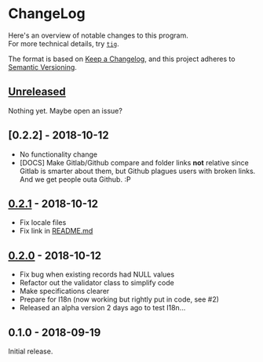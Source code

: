 # ChangeLog

Here's an overview of notable changes to this program.  
For more technical details, try [`tig`](https://jonas.github.io/tig/).

The format is based on [Keep a Changelog](https://keepachangelog.com/en/1.0.0/),
and this project adheres to [Semantic Versioning](https://semver.org/spec/v2.0.0.html).

## [Unreleased]

Nothing yet. Maybe open an issue?

## [0.2.2] - 2018-10-12

- No functionality change
- \[DOCS\] Make Gitlab/Github compare and folder links **not** relative since
  Gitlab is smarter about them, but Github plagues users with broken links. And
  we get people outa Github. :P

## [0.2.1] - 2018-10-12

- Fix locale files
- Fix link in [README.md]

## [0.2.0] - 2018-10-12

- Fix bug when existing records had NULL values
- Refactor out the validator class to simplify code
- Make specifications clearer
- Prepare for I18n (now working but rightly put in code, see #2)
- Released an alpha version 2 days ago to test I18n...

## 0.1.0 - 2018-09-19

Initial release.

[CHANGELOG.md]: ./CHANGELOG.md
[LICENSE]: ./LICENSE
[README.md]: ./README.md
[Unreleased]: https://gitlab.com/incommon.cc/uuid_parameter/compare/v0.2.2...HEAD
[0.2.1]: https://gitlab.com/incommon.cc/uuid_parameter/compare/v0.2.1...v0.2.2
[0.2.1]: https://gitlab.com/incommon.cc/uuid_parameter/compare/v0.2.0...v0.2.1
[0.2.0]: https://gitlab.com/incommon.cc/uuid_parameter/compare/v0.1.0...v0.2.0
